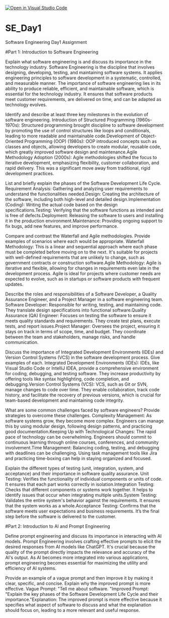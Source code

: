 [![Open in Visual Studio Code](https://classroom.github.com/assets/open-in-vscode-2e0aaae1b6195c2367325f4f02e2d04e9abb55f0b24a779b69b11b9e10269abc.svg)](https://classroom.github.com/online_ide?assignment_repo_id=15569791&assignment_repo_type=AssignmentRepo)
# SE_Day1
Software Engineering Day1 Assignment

#Part 1: Introduction to Software Engineering

Explain what software engineering is and discuss its importance in the technology industry.
Software Engineering is the discipline that involves designing, developing, testing, and maintaining software systems. It applies engineering principles to software development in a systematic, controlled, and measurable manner. The importance of software engineering lies in its ability to produce reliable, efficient, and maintainable software, which is essential for the technology industry. It ensures that software products meet customer requirements, are delivered on time, and can be adapted as technology evolves.

Identify and describe at least three key milestones in the evolution of software engineering.
Introduction of Structured Programming (1960s-1970s): Structured programming brought discipline to software development by promoting the use of control structures like loops and conditionals, leading to more readable and maintainable code.Development of Object-Oriented Programming (OOP) (1980s): OOP introduced concepts such as classes and objects, allowing developers to create modular, reusable code, which greatly improved software design and maintenance.Agile Methodology Adoption (2000s): Agile methodologies shifted the focus to iterative development, emphasizing flexibility, customer collaboration, and rapid delivery. This was a significant move away from traditional, rigid development practices.

List and briefly explain the phases of the Software Development Life Cycle.
Requirement Analysis: Gathering and analyzing user requirements to understand the functionalities needed.Design: Creating the architecture of the software, including both high-level and detailed design.Implementation (Coding): Writing the actual code based on the design specifications.Testing: Verifying that the software functions as intended and is free of defects.Deployment: Releasing the software to users and installing it in the production environment.Maintenance: Providing ongoing support to fix bugs, add new features, and improve performance.

Compare and contrast the Waterfall and Agile methodologies. Provide examples of scenarios where each would be appropriate.
Waterfall Methodology: This is a linear and sequential approach where each phase must be completed before moving on to the next. It's suitable for projects with well-defined requirements that are unlikely to change, such as government contracts or construction software.Agile Methodology: Agile is iterative and flexible, allowing for changes in requirements even late in the development process. Agile is ideal for projects where customer needs are expected to evolve, such as in startups or software products with frequent updates.

Describe the roles and responsibilities of a Software Developer, a Quality Assurance Engineer, and a Project Manager in a software engineering team.
Software Developer: Responsible for writing, testing, and maintaining code. They translate design specifications into functional software.Quality Assurance (QA) Engineer: Focuses on testing the software to ensure it meets quality standards and requirements. They create test plans, execute tests, and report issues.Project Manager: Oversees the project, ensuring it stays on track in terms of scope, time, and budget. They coordinate between the team and stakeholders, manage risks, and handle communication.

Discuss the importance of Integrated Development Environments (IDEs) and Version Control Systems (VCS) in the software development process. Give examples of each.
Integrated Development Environments (IDEs): IDEs, like Visual Studio Code or IntelliJ IDEA, provide a comprehensive environment for coding, debugging, and testing software. They increase productivity by offering tools like syntax highlighting, code completion, and debugging.Version Control Systems (VCS): VCS, such as Git or SVN, manage changes to code over time. They enable collaboration, track code history, and facilitate the recovery of previous versions, which is crucial for team-based development and maintaining code integrity.

What are some common challenges faced by software engineers? Provide strategies to overcome these challenges.
Complexity Management: As software systems grow, they become more complex. Engineers can manage this by using modular design, following design patterns, and practicing good documentation.Keeping Up with Technological Changes: The rapid pace of technology can be overwhelming. Engineers should commit to continuous learning through online courses, conferences, and community involvement.Time Management: Balancing coding, testing, and debugging with deadlines can be challenging. Using task management tools like Jira and practicing time-boxing can help in staying organized and focused.

Explain the different types of testing (unit, integration, system, and acceptance) and their importance in software quality assurance.
Unit Testing: Verifies the functionality of individual components or units of code. It ensures that each part works correctly in isolation.Integration Testing: Checks that different components or systems work together. It helps to identify issues that occur when integrating multiple units.System Testing: Validates the entire system's behavior against the requirements. It ensures that the system works as a whole.Acceptance Testing: Confirms that the software meets user expectations and business requirements. It’s the final step before the software is delivered to the customer.

#Part 2: Introduction to AI and Prompt Engineering

Define prompt engineering and discuss its importance in interacting with AI models.
Prompt Engineering involves crafting effective prompts to elicit the desired responses from AI models like ChatGPT. It's crucial because the quality of the prompt directly impacts the relevance and accuracy of the AI's output. As AI becomes more integrated into various applications, prompt engineering becomes essential for maximizing the utility and efficiency of AI systems.

Provide an example of a vague prompt and then improve it by making it clear, specific, and concise. Explain why the improved prompt is more effective.
Vague Prompt: "Tell me about software.
"Improved Prompt: "Explain the key phases of the Software Development Life Cycle and their importance."Explanation: The improved prompt is more effective because it specifies what aspect of software to discuss and what the explanation should focus on, leading to a more relevant and useful response.
